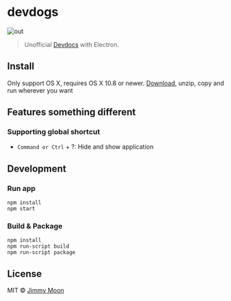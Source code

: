 # devdogs

![out](https://cloud.githubusercontent.com/assets/124117/10069648/87a84332-62e8-11e5-926a-e3f29c8f8422.gif)

> Unofficial [Devdocs](http://devdocs.io/) with Electron.

## Install

Only support OS X, requires OS X 10.8 or newer. [Download](https://github.com/ragingwind/devdogs/releases/latest), unzip, copy and run wherever you want

## Features something different

### Supporting global shortcut

- `Command or Ctrl` + ?: Hide and show application

## Development

### Run app   
```
npm install
npm start
```

### Build & Package

```
npm install
npm run-script build
npm run-script package
```

## License

MIT © [Jimmy Moon](http://ragingwind.me)
